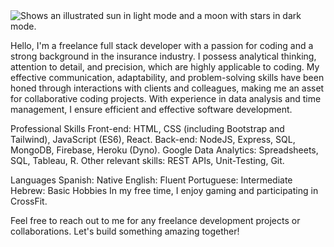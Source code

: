 <picture>
  <source media="(prefers-color-scheme: dark)" srcset="https://github.com/cristianaguero/cristianaguero/blob/main/logo-no-background.png">
  <source media="(prefers-color-scheme: light)" srcset="https://github.com/cristianaguero/cristianaguero/blob/main/logo-no-background.png">
  <img alt="Shows an illustrated sun in light mode and a moon with stars in dark mode." src="https://user-images.githubusercontent.com/25423296/163456779-a8556205-d0a5-45e2-ac17-42d089e3c3f8.png">
</picture>


Hello, I'm a freelance full stack developer with a passion for coding and a strong background in the insurance industry. I possess analytical thinking, attention to detail, and precision, which are highly applicable to coding. My effective communication, adaptability, and problem-solving skills have been honed through interactions with clients and colleagues, making me an asset for collaborative coding projects. With experience in data analysis and time management, I ensure efficient and effective software development.

Professional Skills
Front-end: HTML, CSS (including Bootstrap and Tailwind), JavaScript (ES6), React.
Back-end: NodeJS, Express, SQL, MongoDB, Firebase, Heroku (Dyno).
Google Data Analytics: Spreadsheets, SQL, Tableau, R.
Other relevant skills: REST APIs, Unit-Testing, Git.

Languages
Spanish: Native
English: Fluent
Portuguese: Intermediate
Hebrew: Basic
Hobbies
In my free time, I enjoy gaming and participating in CrossFit.

Feel free to reach out to me for any freelance development projects or collaborations. Let's build something amazing together!
